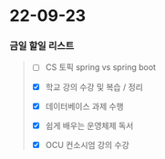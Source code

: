# 22-09-23
### 금일 할일 리스트

> - [ ] CS 토픽 spring vs spring boot
>
> - [x] 학교 강의 수강 및 복습 / 정리
>
> - [x] 데이터베이스 과제 수행
> 
> - [x] 쉽게 배우는 운영체제 독서
> 
> - [x] OCU 컨소시엄 강의 수강 

